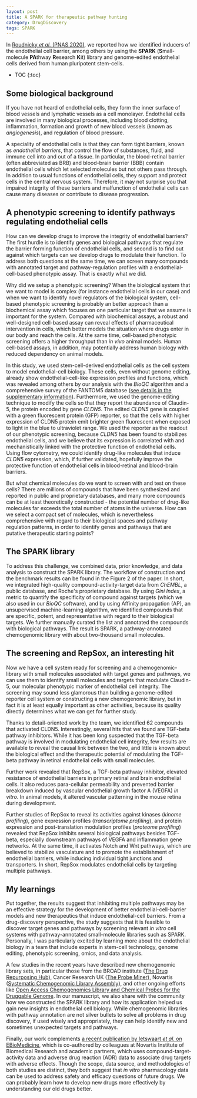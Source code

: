```yaml
---
layout: post
title: A SPARK for therapeutic pathway hunting
category: DrugDiscovery
tags: SPARK
---
```


In [Roudnicky *et al.* (PNAS 2020)](https://www.pnas.org/content/117/33/19854),
we reported how we identified inducers of the endothelial cell barrier, among
others by using the **SPARK** (**S**mall-molecule **PA**thway **R**esearch
**K**it) library and genome-edited endothelial cells derived from human
pluripotent stem-cells.

* TOC
{:toc}

## Some biological background

If you have not heard of endothelial cells,  they form the inner surface of
blood vessels and lymphatic vessels as a cell monolayer. Endothelial cells are
involved in many biological processes, including blood clotting, inflammation,
formation and growth of new blood vessels (known as *angiogenesis*), and
regulation of blood pressure.

A speciality of endothelial cells is that they can form tight barriers, known as
*endothelial barriers*, that control the flow of substances, fluid, and immune
cell into and out of a tissue. In particular, the blood-retinal barrier (often
abbreviated as BRB) and blood-brain barrier (BBB) contain endothelial cells
which let selected molecules but not others pass through. In addition to usual
functions of endothelial cells, they support and protect cells in the central
nervous system. Therefore, it may not surprise you that impaired integrity of
these barriers and malfunction of endothelial cells can cause many diseases or
contribute to disease progression.

## A phenotypic screening to identify pathways regulating endothelial cells

How can we develop drugs to improve the integrity of endothelial barriers? The
first hurdle is to identify genes and biological pathways that regulate the
barrier forming function of endothelial cells, and second is to find out against
which targets can we develop drugs to modulate their function. To address both
questions at the same time, we can screen many compounds with annotated target
and pathway-regulation profiles with a endothelial-cell-based phenotypic assay.
That is exactly what we did.

Why did we setup a phenotypic screening? When the biological system that we want
to model is complex (for instance endothelial cells in our case) and when we
want to identify novel regulators of the biological system, cell-based
phenotypic screening is probably an better approach than a biochemical assay
which focuses on one particular target that we assume is important for the
system. Compared with biochemical assays, a robust and well-designed cell-based
assay can reveal effects of pharmaceutical intervention in cells, which better
models the situation where drugs enter in our body and reach the cells. At the
same time, cell-based phenotypic screening offers a higher throughput than *in
vivo* animal models. Human cell-based assays, in addition, may potentially
address human biology with reduced dependency on animal models.

In this study, we used stem-cell-derived endothelial cells as the cell system to
model endothelial-cell biology. These cells, even without genome editing,
already show endothelial-cell-like expression profiles and functions, which was
revealed among others by our analysis with the *BioQC* algorithm and a
comprehensive survey of the FANTOM5 database ([see details in the supplementary
information](https://www.pnas.org/content/pnas/suppl/2020/08/04/1911532117.DCSupplemental/pnas.1911532117.sapp.pdf)).
Furthermore, we used the genome-editing technique to modify the cells so that
they report the abundance of Claudin-5, the protein encoded by gene *CLDN5*. The
edited *CLDN5* gene is coupled with a green fluorescent protein (GFP) reporter,
so that the cells with higher expression of CLDN5 protein emit brighter green
fluorescent when exposed to light in the blue to ultraviolet range. We used the
reporter as the readout of our phenotypic screening, because *CLDN5* has been
found to stabilizes endothelial cells, and we believe that its expression is
correlated with and mechanistically linked with the protective function of
endothelial cells. Using flow cytometry, we could identify drug-like molecules
that induce *CLDN5* expression, which, if further validated, hopefully improve
the protective function of endothelial cells in blood-retinal and blood-brain
barriers.

But what chemical molecules do we want to screen with and test on these cells?
There are millions of compounds that have been synthesized and reported in
public and proprietary databases, and many more compounds can be at least
theoretically constructed - the potential number of drug-like molecules far
exceeds the total number of atoms in the universe. How can we select a compact
set of molecules, which is nevertheless comprehensive with regard to their
biological spaces and pathway regulation patterns, in order to identify genes
and pathways that are putative therapeutic starting points?

## The SPARK library

To address this challenge, we combined data, prior knowledge, and data analysis
to construct the SPARK library. The workflow of construction and the benchmark
results can be found in the Figure 2 of the paper. In short, we integrated
high-quality compound-activity-target data from *ChEMBL*, a public database, and
Roche's proprietary database. By using *Gini Index*, a metric to quantify the
specificity of compound against targets (which we also used in our *BioQC*
software), and by using Affinity propagation (AP), an unsupervised
machine-learning algorithm, we identified compounds that are specific, potent,
and representative with regard to their biological targets. We further manually
curated the list and annotated the compounds with biological pathways. The
result is SPARK, a pathway-annotated chemogenomic library with about
two-thousand small molecules.

## The screening and RepSox, an interesting hit

Now we have a cell system ready for screening and a chemogenomic-library with
small molecules associated with target genes and pathways, we can use them to
identify small molecules and targets that modulate Claudin-5, our molecular
phenotypic marker of endothelial cell integrity. The screening may sound less
glamorous than building a genome-edited reporter cell system or constructing a
new chemogenomic library, but in fact it is at least equally important as other
activities, because its quality directly determines what we can get for further
study.

Thanks to detail-oriented work by the team, we identified 62 compounds that
activated CLDN5. Interestingly, several hits that we found are TGF-beta pathway
inhibitors. While it has been long suspected that the TGF-beta pathway is
involved in modulating endothelial cell integrity, few results are available to
reveal the causal link between the two, and little is known about the biological
effect and the therapeutic potential of modulating the TGF-beta pathway in
retinal endothelial cells with small molecules.

Further work revealed that RepSox, a TGF-beta pathway inhibitor, elevated
resistance of endothelial barriers in primary retinal and brain endothelial
cells. It also reduces para-cellular permeability and prevented barrier breakdown
induced by vascular endothelial growth factor A (VEGFA) *in vitro*. In animal
models, it altered vascular patterning in the mouse retina during
development.

Further studies of RepSox to reveal its activities against kinases (*kinome
profiling*), gene expression profiles (*transcriptome profiling*), and protein
expression and post-translation modulation profiles (*proteome profiling*)
revealed that RepSox inhibits several biological pathways besides TGF-beta,
especially downstream pathways of VEGFA and inflammation gene networks. At the
same time, it activates Notch and Wnt pathways, which are believed to stabilize
vasculature and to promote the establishment of endothelial barriers, while
inducing individual tight junctions and transporters. In short, RepSox modulates
endothelial cells by targeting multiple pathways.

## My learnings

Put together, the results suggest that inhibiting multiple pathways may be an
effective strategy for the development of better endothelial-cell-barrier models
and new therapeutics that induce endothelial-cell barriers. From a
drug-discovery perspective, the study suggests that it is feasible to discover
target genes and pathways by screening relevant *in vitro* cell systems with
pathway-annotated small-molecule libraries such as SPARK. Personally, I was
particularly excited by learning more about the endothelial biology in a team
that include experts in stem-cell technology, genome editing, phenotypic
screening, omics, and data analysis.

A few studies in the recent years have described new chemogenomic library sets,
in particular those from the BROAD institute ([The Drug Repurposing
Hub](http://www.nature.com/nm/journal/v23/n4/full/nm.4306.html?foxtrotcallback=true)),
Cancer Research UK ([The Probe
Miner](http://www.cell.com/cell-chemical-biology/abstract/S2451-9456(17)30421-X)),
Novartis ([Systematic Chemogenomic Library
Assembly](https://www.biorxiv.org/content/10.1101/2020.03.30.017244v1)), and
other ongoing efforts like [Open Access Chemogenomics Library and Chemical
Probes for the Druggable
Genome](https://www.imi.europa.eu/sites/default/files/uploads/documents/apply-for-funding/future-topics/FutureTopic_chemogenomics.pdf).
In our manuscript, we also share with the community how we constructed the SPARK
library and how its application helped us gain new insights in endothelial cell
biology. While chemogenomic libraries with pathway annotation are not silver
bullets to solve all problems in drug discovery, if used wisely and
appropriately, they can help identify new and sometimes unexpected targets and
pathways.

Finally, our work complements [a recent publication by Ietswaart *et al.* on
EBioMedicine](http://www.sciencedirect.com/science/article/pii/S2352396420302127),
which is co-authored by colleagues at Novartis Institute of Biomedical Research
and academic partners, which uses compound-target-activity data and adverse drug
reaction (ADR) data to associate drug targets with adverse effects. Though the
scope, data source, and methodologies of both studies are distinct, they both
suggest that *in vitro* pharmacology data can be used to address
safety and efficacy questions of future drugs. We can probably learn how to
develop new drugs more effectively by understanding our old drugs better.



